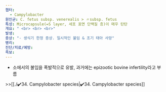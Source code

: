 ```yaml
---
챕터:
  - Campylobacter
원인균: C. fetus subsp. venerealis > 〃subsp. fetus
특성: Microcapsule(=S layer, 세포 표면 단백질 층)이 매우 탄탄
개요: " <br> <br> <br>"
발생: 
증상: "- 생식기 한정 증상. 일시적인 불임 & 조기 태아 사망"
병리: 
진단/치료/예방: 
족보: 
---
```

- 소에서의 불임을 폭발적으로 유발, 과거에는 epizootic bovine infertility라고 부름

\>>[[./✔️34. Campylobacter species|✔️34. Campylobacter species]]